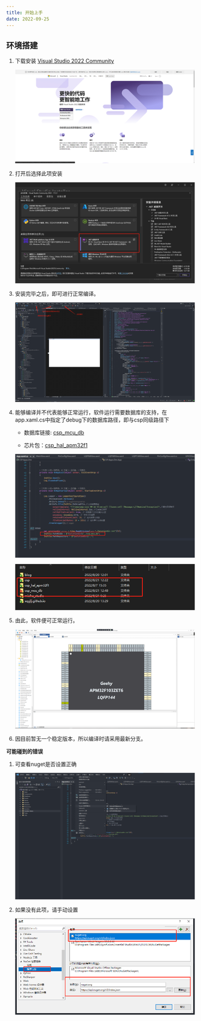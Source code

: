 ```yaml
---
title: 开始上手
date: 2022-09-25
---
```


## 环境搭建

1. 下载安装 [Visual Studio 2022 Community](https://visualstudio.microsoft.com/zh-hans/vs/)

   ![image-20220821184828961](../assets/start/image-20220821184828961.png)

2. 打开后选择此项安装

   ![image-20220821185308486](../assets/start/image-20220821185308486.png)

3. 安装完毕之后，即可进行正常编译。

   ![image-20220821185653176](../assets/start/image-20220821185653176.png)

4. 能够编译并不代表能够正常运行，软件运行需要数据库的支持，在app.xaml.cs中指定了debug下的数据库路径，即与csp同级路径下
   - 数据库链接: [csp_mcu_db](https://github.com/csplink/csp_mcu_db)

   - 芯片包：[csp_hal_apm32f1](https://github.com/csplink/csp_hal_apm32f1)

   ![image-20220821185931551](../assets/start/image-20220821185931551.png)

   ![image-20220821190046606](../assets/start/image-20220821190046606.png)

5. 由此，软件便可正常运行。

   ![image-20220821190417107](../assets/start/image-20220821190417107.png)

6. 因目前暂无一个稳定版本，所以编译时请采用最新分支。

**可能碰到的错误**

1. 可查看nuget是否设置正确

   ![image-20220821191121598](../assets/start/image-20220821191121598.png)

2. 如果没有此项，请手动设置

   ![image-20220821191257245](../assets/start/image-20220821191257245.png)
